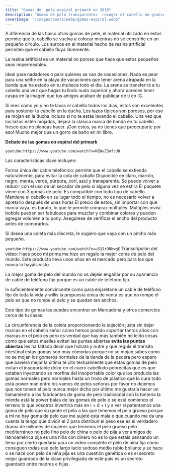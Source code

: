 ```yaml
---
title: "Gomas de  pelo espiral primark en 2019"
description: "Gomas de pelo transparentes  recoger el cabello en gruesos mechones y mantenerlo sujeto"
coverImage: "/images/posts/webp/gomas-espiral.webp"
---
```

A diferencia de las típico otras  gomas de pele, el material utilizado en estos permite que tu cabello se vuelva a colocar mientras no se constriñe en un pequeño círculo. Los surcos en el material hecho de resina artificial permiten que el cabello fluya libremente.

La resina artificial es un material no poroso que hace que estos pequeños sean impermeables.

Ideal para nadadores o para quienes se van de vacaciones. Nada es peor para una selfie en la playa de vacaciones que tener arena atrapada en la banda que ha estado en tu muñeca todo el día. La arena se transferirá a tu cabello una vez que hagas tu lindo nudo superior y ahora pareces tener caspa en la imagen que tus amigos acaban de publicar de ti en IG.

Si eres como yo y no te lavas el cabello todos los días, estos son excelentes para sostener tu cabello en la ducha. Los lazos típicos son porosos, por eso se mojan en la ducha incluso si no te estás lavando el cabello. Una vez que los lazos estén mojados, dejará la clásica marca de banda en tu cabello fresco que no planeas hacer. ¡Con estos, ya no tienes que preocuparte por eso! Mucho mejor que un gorro de baño en mi libro.

**Debate de las gomas en espiral del primark** 

`youtube:https://www.youtube.com/watch?v=NZWvZ3ofcU0`

Las características clave incluyen:

Forma única del cable telefónico: permite que el cabello se extienda naturalmente, para evitar la cola de caballo
Disponible en claro, marrón, negro, menta, verde, púrpura, corl, azul y transparente.
Se puede volver a reducir con el uso de un secador de pelo si alguna vez se estira
El paquete viene con 3 gomas de pelo.  Es compatible con todo tipo de cabello.
Mantiene el cabello en su lugar todo el tiempo, no es necesario volver a apretarlo después de unas horas
El precio de estos, sin importar con qué marca vaya, es barato, lo que le permite comprar múltiples. Múltiples invisi bobble pueden ser fabulosos para mezclar y combinar colores y pueden agregar volumen a tu pony. Asegúrese de verificar el ancho del producto antes de comprarlos.

Si desea una coleta más discreta, le sugiero que vaya con un ancho más pequeño.

`youtube:https://www.youtube.com/watch?v=uS3JrDNhwgE`
Transcripción del video:
Hace poco mi prima me hizo un regalo la mejor coma de pelo del mundo. Este producto lleva unos años en el mercado pero para los que
nunca lo hayáis visto.

La mejor goma de pelo del mundo no os dejéis engañar por su apariencia de
cable de teléfono fijo porque es un cable de teléfono fijo.

lo suficientemente convincente como para  enjaretarle un cable de teléfono fijo de toda la vida y willis la propuesta única de venta es que no rompe el pelo es que no rompe el pelo y se quedan tan anchos.

Este tipo de gomas las puedes encontrar en Mercadona y otros comercios cerca de tu casas.

La circunferencia de la coleta proporcionando la sujeción justa sin
dejar marcas en el cabello señor cómo hemos podido soportar tantos años con
marcas en el pelo es pero es verdad que hay más también he leído cosas como que estos muelles evitan las puntas abiertas **evita las puntas abiertas** les ha faltado
decir que hidrata y nutre y que regula
el tránsito intestinal estas gomas son
muy cómodas porque no se mojan sabes
como no se mojan los gomeros normales de
la tienda de la pecera pero espero que
baviera mejor la última te cito
textualmente que estas gomas de pelo
evitan el insoportable dolor en el cuero
cabelludo pobrecitas que es que estaban
inyectando se morfina del insoportable
color que les producía las gomas
normales pero normales hasta un trozo de
plástico que lo cura todo está power man
entre los vamos de pelos señoras por favor
no dejemos que nos tomen el pelo nunca
mejor dicho por último me gustaría hacer
un llamamiento a los fabricantes de goma
de pelo tradicional con la tontería la
mierda está la power balas de las gomas
de pelo o se está comiendo el terreno lo
que vosotros invertiría más en i + d + i
y a ver si patentamos una goma de pelo
que su gente el pelo a las que tenemos
el pelo grueso porque a mí no hay goma
de pelo que me sujeté esta mala e que
cuando me da una cuenta la tengo que
dividir el 2 para distribuir el peso ese
es el verdadero drama de millones de
mujeres que tenemos el pelo grueso pelo
mediterráneo no pelo fino pelo de china
o pelo de pija a ver amigos de
latinoamérica pija es una niña con
dinero no es lo que estáis pensando un
tema por cierto quedaría para un vídeo
completo el pelo de niña fija cómo
consiguen todas ese pelo largo lacio
sedoso medio rubio brillante y se hace o
se nace con pelo de niña pija es una
cuestión genética o es el secreto mejor
guardado de la clase privilegiada de
este país
es un secreto guardado entre madres e
hijas.
